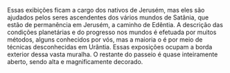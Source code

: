 ﻿Essas exibições ficam a cargo dos nativos de Jerusém, mas eles são ajudados pelos seres ascendentes dos vários mundos de Satânia, que estão de permanência em Jerusém, a caminho de Edêntia. A descrição das condições planetárias e do progresso nos mundos é efetuada por muitos métodos, alguns conhecidos por vós, mas a maioria o é por meio de técnicas desconhecidas em Urântia. Essas exposições ocupam a borda exterior dessa vasta muralha. O restante do passeio é quase inteiramente aberto, sendo alta e magnificamente decorado.